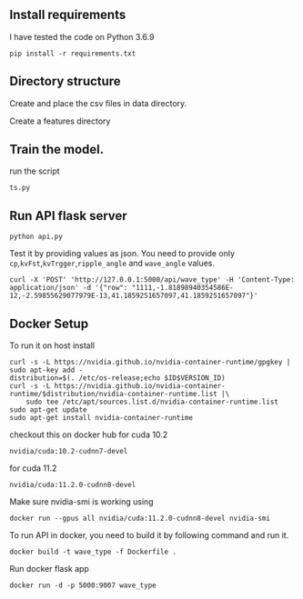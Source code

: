 ## Install requirements
I have tested the code on Python 3.6.9
```shell
pip install -r requirements.txt
```

## Directory structure
Create and place the csv files in data directory.

Create a features directory

## Train the model.
run the script 
```shell
ts.py
```

## Run API flask server
```shell
python api.py
```

Test it by providing values as json. You need to provide only `cp`,`kvFst`,`kvTrgger`,`ripple_angle` and `wave_angle` values.
```shell
curl -X 'POST' 'http://127.0.0.1:5000/api/wave_type' -H 'Content-Type: application/json' -d '{"row": "1111,-1.81898940354586E-12,-2.59855629077979E-13,41.1859251657097,41.1859251657097"}'
```

## Docker Setup
To run it on host install 
```shell
curl -s -L https://nvidia.github.io/nvidia-container-runtime/gpgkey | sudo apt-key add -
distribution=$(. /etc/os-release;echo $ID$VERSION_ID)
curl -s -L https://nvidia.github.io/nvidia-container-runtime/$distribution/nvidia-container-runtime.list |\
    sudo tee /etc/apt/sources.list.d/nvidia-container-runtime.list
sudo apt-get update
sudo apt-get install nvidia-container-runtime
```

checkout this on docker hub
for cuda 10.2
```text
nvidia/cuda:10.2-cudnn7-devel
```

for cuda 11.2
```text
nvidia/cuda:11.2.0-cudnn8-devel
```

Make sure nvidia-smi is working using
```shell
docker run --gpus all nvidia/cuda:11.2.0-cudnn8-devel nvidia-smi
```
To run API in docker, you need to build it by following command and run it.
```shell
docker build -t wave_type -f Dockerfile .
```
Run docker flask app
```shell
docker run -d -p 5000:9007 wave_type
```

